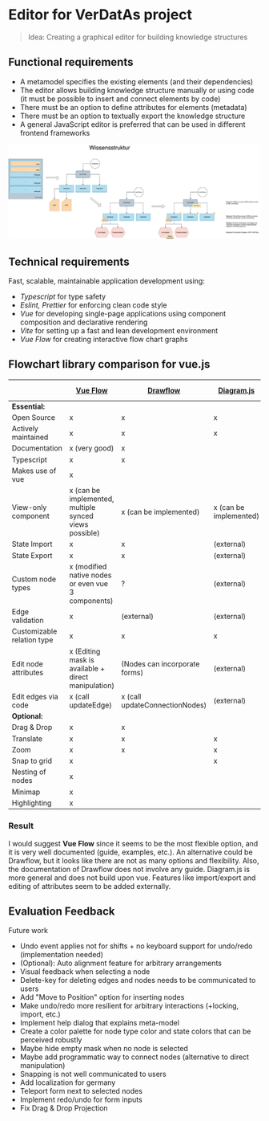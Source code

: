 # Editor for VerDatAs project

> Idea: Creating a graphical editor for building knowledge structures

## Functional requirements

* A metamodel specifies the existing elements (and their dependencies)
* The editor allows building knowledge structure manually or using code (it must be possible to insert and connect
  elements by code)
* There must be an option to define attributes for elements (metadata)
* There must be an option to textually export the knowledge structure
* A general JavaScript editor is preferred that can be used in different frontend frameworks

![Underlying idea](Wissensstruktur_Konzept.jpg)

## Technical requirements

Fast, scalable, maintainable application development using:

* _Typescript_ for type safety
* _Eslint, Prettier_ for enforcing clean code style
* _Vue_ for developing single-page applications using component composition and declarative rendering
* _Vite_ for setting up a fast and lean development environment
* _Vue Flow_ for creating interactive flow chart graphs

## Flowchart library comparison for vue.js

|                            | [Vue Flow](https://github.com/bcakmakoglu/vue-flow)    | [Drawflow](https://github.com/jerosoler/Drawflow) | [Diagram.js](https://github.com/bpmn-io/diagram-js) | [Flowy Vue](https://github.com/remcoplasmeyer/flowy-vue) | [Vue Diagrams](https://github.com/gwenaelp/vue-diagrams) |
|----------------------------|--------------------------------------------------------|---------------------------------------------------|-----------------------------------------------------|----------------------------------------------------------|----------------------------------------------------------|
| **Essential:**             |                                                        |                                                   |                                                     |                                                          |                                                          |
| Open Source                | x                                                      | x                                                 | x                                                   | x                                                        | x                                                        |
| Actively maintained        | x                                                      | x                                                 | x                                                   | x                                                        |                                                          |
| Documentation              | x (very good)                                          | x                                                 |                                                     | x                                                        |                                                          |
| Typescript                 | x                                                      | x                                                 |                                                     |                                                          |                                                          |
| Makes use of vue           | x                                                      |                                                   |                                                     | x                                                        | x                                                        |
| View-only component        | x (can be implemented, multiple synced views possible) | x (can be implemented)                            | x (can be implemented)                              | x (can be implemented)                                   | ?                                                        |
| State Import               | x                                                      | x                                                 | (external)                                          |                                                          |                                                          |
| State Export               | x                                                      | x                                                 | (external)                                          |                                                          |                                                          |
| Custom node types          | x (modified native nodes or even vue 3 components)     | ?                                                 | (external)                                          |                                                          |                                                          |
| Edge validation            | x                                                      | (external)                                        | (external)                                          |                                                          |                                                          |
| Customizable relation type | x                                                      | x                                                 | x                                                   | (only for hierarchies)                                   | x                                                        |
| Edit node attributes       | x (Editing mask is available + direct manipulation)    | (Nodes can incorporate forms)                     | (external)                                          |                                                          |                                                          |
| Edit edges via code        | x (call updateEdge)                                    | x (call updateConnectionNodes)                    | (external)                                          | ?                                                        |                                                          |
| **Optional:**              |                                                        |                                                   |                                                     |                                                          |                                                          |
| Drag & Drop                | x                                                      | x                                                 |                                                     | x                                                        | ?                                                        |
| Translate                  | x                                                      | x                                                 | x                                                   | x                                                        | ?                                                        |
| Zoom                       | x                                                      | x                                                 | x                                                   | x                                                        | x                                                        |
| Snap to grid               | x                                                      |                                                   | x                                                   | x                                                        |                                                          |
| Nesting of nodes           | x                                                      |                                                   |                                                     |                                                          |                                                          |
| Minimap                    | x                                                      |                                                   |                                                     |                                                          |                                                          |
| Highlighting               | x                                                      |                                                   |                                                     |                                                          |                                                          |

### Result

I would suggest **Vue Flow** since it seems to be the most flexible option, and it is very well documented (guide,
examples, etc.). An alternative could be Drawflow, but it looks like there are not as many options and flexibility.
Also, the documentation of Drawflow does
not involve any guide. Diagram.js is more general and does not build upon vue. Features like import/export and editing
of attributes seem to be added externally.

## Evaluation Feedback

Future work

* Undo event applies not for shifts + no keyboard support for undo/redo (implementation needed)
* (Optional): Auto alignment feature for arbitrary arrangements
* Visual feedback when selecting a node
* Delete-key for deleting edges and nodes needs to be communicated to users
* Add "Move to Position" option for inserting nodes
* Make undo/redo more resilient for arbitrary interactions (+locking, import, etc.)
* Implement help dialog that explains meta-model
* Create a color palette for node type color and state colors that can be perceived robustly
* Maybe hide empty mask when no node is selected
* Maybe add programmatic way to connect nodes (alternative to direct manipulation)
* Snapping is not well communicated to users
* Add localization for germany
* Teleport form next to selected nodes
* Implement redo/undo for form inputs
* Fix Drag & Drop Projection
